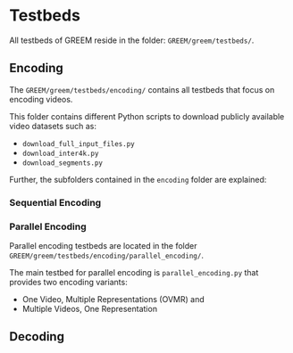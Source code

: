 # Testbeds

All testbeds of GREEM reside in the folder: `GREEM/greem/testbeds/`.

## Encoding

The `GREEM/greem/testbeds/encoding/` contains all testbeds that focus on encoding videos.

This folder contains different Python scripts to download publicly available video datasets such as:

- `download_full_input_files.py`
- `download_inter4k.py`
- `download_segments.py`

Further, the subfolders contained in the `encoding` folder are explained:

### Sequential Encoding

### Parallel Encoding

Parallel encoding testbeds are located in the folder `GREEM/greem/testbeds/encoding/parallel_encoding/`.

The main testbed for parallel encoding is `parallel_encoding.py` that provides two encoding variants:

- One Video, Multiple Representations (OVMR) and
- Multiple Videos, One Representation

## Decoding
